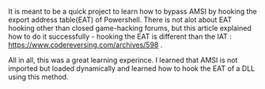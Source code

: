 It is meant to be a quick project to learn how to bypass AMSI by hooking the export address table(EAT) of Powershell. There is not alot about EAT hooking other than closed game-hacking forums, but this article explained how to do it successfully - hooking the EAT is different than the IAT : https://www.codereversing.com/archives/598 .

All in all, this was a great learning experince. I learned that AMSI is not imported but loaded dynamically and learned how to hook the EAT of a DLL using this method.
